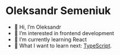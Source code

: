 # Oleksandr Semeniuk

- 👋 Hi, I’m Oleksandr
- 👀 I’m interested in frontend development
- 🌱 I’m currently learning React
- 🤔 What I want to learn next: [TypeScript](https://www.typescriptlang.org/).
